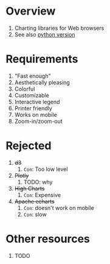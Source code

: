 # Overview
1. Charting libraries for Web browsers
1. See also [python version](../python/charts.md)


# Requirements
1. "Fast enough"
1. Aesthetically pleasing
1. Colorful
1. Customizable
1. Interactive legend
1. Printer friendly
1. Works on mobile
1. Zoom-in/zoom-out


# Rejected
1. ~~d3~~
    1. `Con`: Too low level
1. ~~Plotly~~
    1. TODO: why
1. ~~High Charts~~
    1. `Con`: Expensive
1. ~~Apache echarts~~
    1. `Con`: doesn't work on mobile
    1. `Con`: slow


# Other resources
1. TODO
